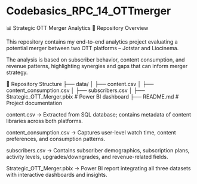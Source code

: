# Codebasics_RPC_14_OTTmerger
📊 Strategic OTT Merger Analytics
📂 Repository Overview

This repository contains my end-to-end analytics project evaluating a potential merger between two OTT platforms – Jotstar and Liocinema.

The analysis is based on subscriber behavior, content consumption, and revenue patterns, highlighting synergies and gaps that can inform merger strategy.

📁 Repository Structure
├── data/
│   ├── content.csv
│   ├── content_consumption.csv
│   ├── subscribers.csv
│
├── Strategic_OTT_Merger.pbix   # Power BI dashboard
├── README.md                   # Project documentation


content.csv → Extracted from SQL database; contains metadata of content libraries across both platforms.

content_consumption.csv → Captures user-level watch time, content preferences, and consumption patterns.

subscribers.csv → Contains subscriber demographics, subscription plans, activity levels, upgrades/downgrades, and revenue-related fields.

Strategic_OTT_Merger.pbix → Power BI report integrating all three datasets with interactive dashboards and insights.
